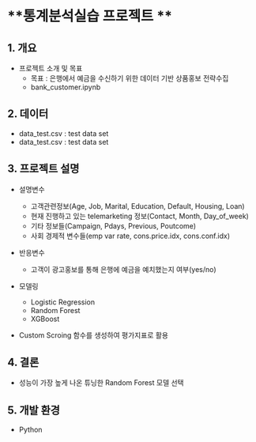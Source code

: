 # **통계분석실습 프로젝트 ** <br/>
## 1. 개요
- 프로젝트 소개 및 목표
  - 목표 : 은행에서 예금을 수신하기 위한 데이터 기반 상품홍보 전략수집
  - bank_customer.ipynb
  
## 2. 데이터
  - data_test.csv : test data set
  - data_test.csv : test data set

## 3. 프로젝트 설명
- 설명변수
  - 고객관련정보(Age, Job, Marital, Education, Default, Housing, Loan)
  - 현재 진행하고 있는 telemarketing 정보(Contact, Month, Day_of_week)
  - 기타 정보들(Campaign, Pdays, Previous, Poutcome)
  - 사회 경제적 변수들(emp var rate, cons.price.idx, cons.conf.idx)
- 반응변수
  - 고객이 광고홍보를 통해 은행에 예금을 예치했는지 여부(yes/no)

- 모델링
  - Logistic Regression
  - Random Forest
  - XGBoost
  
 - Custom Scroing 함수를 생성하여 평가지표로 활용

## 4. 결론
- 성능이 가장 높게 나온 튜닝한 Random Forest 모델 선택

## 5. 개발 환경
- Python
